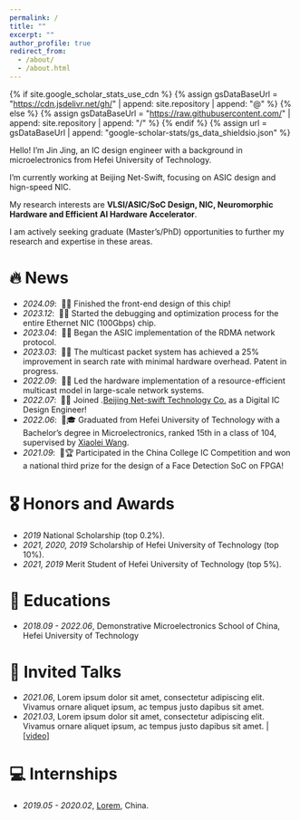 ```yaml
---
permalink: /
title: ""
excerpt: ""
author_profile: true
redirect_from: 
  - /about/
  - /about.html
---
```


{% if site.google_scholar_stats_use_cdn %}
{% assign gsDataBaseUrl = "https://cdn.jsdelivr.net/gh/" | append: site.repository | append: "@" %}
{% else %}
{% assign gsDataBaseUrl = "https://raw.githubusercontent.com/" | append: site.repository | append: "/" %}
{% endif %}
{% assign url = gsDataBaseUrl | append: "google-scholar-stats/gs_data_shieldsio.json" %}

<span class='anchor' id='about-me'></span>

Hello! I’m Jin Jing, an IC design engineer with a background in microelectronics from Hefei University of Technology.

I’m currently working at Beijing Net-Swift, focusing on ASIC design and hign-speed NIC.

My research interests are **VLSI/ASIC/SoC Design, NIC, Neuromorphic Hardware and Efficient AI Hardware Accelerator**.

I am actively seeking graduate (Master’s/PhD) opportunities to further my research and expertise in these areas.

# 🔥 News
- *2024.09*: &nbsp;🎉📝 Finished the front-end design of this chip!
- *2023.12*: &nbsp;🎉📝 Started the debugging and optimization process for the entire Ethernet NIC (100Gbps) chip.
- *2023.04*: &nbsp;🎉📝 Began the ASIC implementation of the RDMA network protocol.
- *2023.03*: &nbsp;🎉📝 The multicast packet system has achieved a 25% improvement in search rate with minimal hardware overhead. Patent in progress.
- *2022.09*: &nbsp;🎉📝 Led the hardware implementation of a resource-efficient multicast model in large-scale network systems.
- *2022.07*: &nbsp;🎉💼 Joined .[Beijing Net-swift Technology Co.](https://www.net-swift.com/) as a Digital IC Design Engineer!
- *2022.06*: &nbsp;🎉🎓 Graduated from Hefei University of Technology with a Bachelor’s degree in Microelectronics, ranked 15th in a class of 104, supervised by [Xiaolei Wang](https://wdzxy.hfut.edu.cn/2020/1105/c11547a247642/page.htm).
- *2021.09*: &nbsp;🎉🏆 Participated in the China College IC Competition and won a national third prize for the design of a Face Detection SoC on FPGA!

# 🎖 Honors and Awards
- *2019* National Scholarship (top 0.2%). 
- *2021, 2020, 2019* Scholarship of Hefei University of Technology (top 10%).
- *2021, 2019* Merit Student of Hefei University of Technology (top 5%).

# 📖 Educations
- *2018.09 - 2022.06*, Demonstrative Microelectronics School of China, Hefei University of Technology

# 💬 Invited Talks
- *2021.06*, Lorem ipsum dolor sit amet, consectetur adipiscing elit. Vivamus ornare aliquet ipsum, ac tempus justo dapibus sit amet. 
- *2021.03*, Lorem ipsum dolor sit amet, consectetur adipiscing elit. Vivamus ornare aliquet ipsum, ac tempus justo dapibus sit amet.  \| [\[video\]](https://github.com/)

# 💻 Internships
- *2019.05 - 2020.02*, [Lorem](https://github.com/), China.
